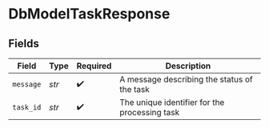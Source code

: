 # DbModelTaskResponse


## Fields

| Field                                         | Type                                          | Required                                      | Description                                   |
| --------------------------------------------- | --------------------------------------------- | --------------------------------------------- | --------------------------------------------- |
| `message`                                     | *str*                                         | :heavy_check_mark:                            | A message describing the status of the task   |
| `task_id`                                     | *str*                                         | :heavy_check_mark:                            | The unique identifier for the processing task |